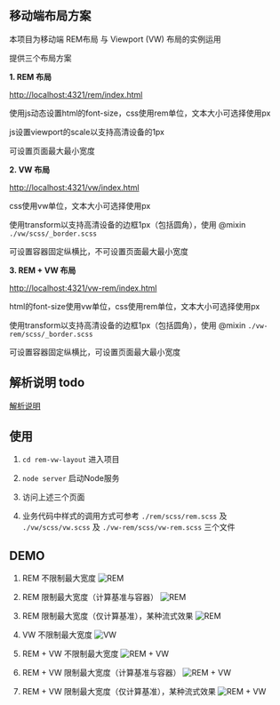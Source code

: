 
## 移动端布局方案

本项目为移动端 REM布局 与 Viewport (VW) 布局的实例运用

提供三个布局方案

**1. REM 布局** 

[http://localhost:4321/rem/index.html](http://localhost:4321/rem/index.html)

使用js动态设置html的font-size，css使用rem单位，文本大小可选择使用px

js设置viewport的scale以支持高清设备的1px

可设置页面最大最小宽度

**2. VW 布局**

[http://localhost:4321/vw/index.html](http://localhost:4321/vw/index.html)

css使用vw单位，文本大小可选择使用px

使用transform以支持高清设备的边框1px（包括圆角），使用 @mixin `./vw/scss/_border.scss`

可设置容器固定纵横比，不可设置页面最大最小宽度

**3. REM + VW 布局**

[http://localhost:4321/vw-rem/index.html](http://localhost:4321/vw-rem/index.html)

html的font-size使用vw单位，css使用rem单位，文本大小可选择使用px

使用transform以支持高清设备的边框1px（包括圆角），使用 @mixin `./vw-rem/scss/_border.scss`

可设置容器固定纵横比，可设置页面最大最小宽度


## 解析说明 todo

[解析说明](https://www.cnblogs.com/imwtr/p/9576546.html)


## 使用
1. `cd rem-vw-layout` 进入项目
2. `node server` 启动Node服务
3. 访问上述三个页面

4. 业务代码中样式的调用方式可参考 `./rem/scss/rem.scss` 及  `./vw/scss/vw.scss` 及 `./vw-rem/scss/vw-rem.scss` 三个文件


## DEMO 
1. REM 不限制最大宽度
![REM](./gif/rem.gif)

2. REM 限制最大宽度（计算基准与容器）
![REM](./gif/rem-max.gif)

3. REM 限制最大宽度（仅计算基准），某种流式效果
![REM](./gif/rem-flow.gif)

4. VW 不限制最大宽度
![VW](./gif/vw.gif)

5. REM + VW 不限制最大宽度
![REM + VW](./gif/rem-vw.gif)

6. REM + VW 限制最大宽度（计算基准与容器）
![REM + VW](./gif/rem-vw-max.gif)

7. REM + VW 限制最大宽度（仅计算基准），某种流式效果
![REM + VW](./gif/rem-vw-flow.gif)

